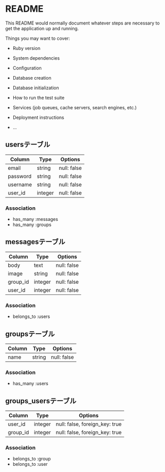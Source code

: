 # README

This README would normally document whatever steps are necessary to get the
application up and running.

Things you may want to cover:

* Ruby version

* System dependencies

* Configuration

* Database creation

* Database initialization

* How to run the test suite

* Services (job queues, cache servers, search engines, etc.)

* Deployment instructions

* ...

## usersテーブル

|Column|Type|Options|
|------|----|-------|
|email|string|null: false|
|password|string|null: false|
|username|string|null: false|
|user_id|integer|null: false|

### Association
- has_many :messages
- has_many :groups

## messagesテーブル
|Column|Type|Options|
|------|----|-------|
|body|text|null: false|
|image|string|null: false|
|group_id|integer|null: false|
|user_id|integer|null: false|

### Association
- belongs_to :users

## groupsテーブル
|Column|Type|Options|
|------|----|-------|
|name|string|null: false|

### Association
- has_many :users

## groups_usersテーブル

|Column|Type|Options|
|------|----|-------|
|user_id|integer|null: false, foreign_key: true|
|group_id|integer|null: false, foreign_key: true|

### Association
- belongs_to :group
- belongs_to :user